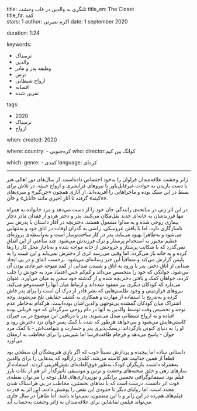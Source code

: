 
title: تلنگری به والدین در قاب وحشت 
title_en: The Closet  
title_fa: کمد  
stars: 1
author: اکرم نصرتی 
date: 1 september 2020

duration: 1:24

keywords:
  - ترسناک
  - والدین
  - وظیفه پدر و مادر
  - ترس
  - ارواح شیطانی 
  - افسانه 
  - نفرین شده

tags:
  - 2020
  - ترسناک 
  - ارواح  

when:
  created: 2020

where:
  country:
    - کره‌جنوبی
who:
  director:کوانگ بین کیم

which:
  genre:
    - کمدی
  language: کره‌ای

---

ژانر وحشت علاقه‌مندان فراوان را به‌خود اختصاص داده‌است. از سال‌های دور اهالی هنر با دست یازیدن به حوادث غیرقابل‌باور یا نیروهای فرابشری و ارواح خبیثه، در تلاش برای بسط در این سبک بوده و ماجراهایی را آفریده‌اند. از آثاری همچون «جن‌گیر» و سری‌های «کینه» گرفته تا آثار اخیری مانند «آنابل» و «آن».

 در این اثر زنی در سانحه‌ی رانندگی جان خود را از دست می‌دهد و مرد خانواده به همراه تنها فرزندشان به خانه‌ای جدید نقل‌مکان می‌کنند. پدر و دختر هردو از فقدان مادر دچار بیماری روحی شده و به مداوا مشغول هستند. دختربچه در آغاز داستان با پدرش سرِ ناسازگاری دارد، اما با یافتن عروسکی، راضی به گذران اوقات در اتاق خود و به‌تنهایی می‌شود و ‌به‌ظاهرا بهبود می‌یابد. پدر در کار ساخت‌وساز است و به‌واسطه‌ی پروژه‌ای عظیم مجبور به استخدام پرستار و ترک فرزندش می‌شود. چند ساعتی از این اتفاق نمی‌گذرد که با شکایت پرستار و خروجش از خانه مواجه شده و به‌ناچار محل کار را رها کرده و به خانه باز می‌گردد. اما وقتی می‌رسد اثری از دخترش نمی‌یابد و این غیبت را به پلیس گزارش می‌کند و متعاقباً این خبر رسانه‌ای می‌شود.  برحسب اتفاق و در پی ایجاد صدایی از اتاق دختر، پدر با ورود به اتاق و شنیدن صدایی از کمد متوجه غیرعادی بودن آن می‌شود. جوانکی که خود را متخصص می‌داند و کم‌کم حس اعتماد مرد به خودش را جلب کرده، خواهان کمک و یافتن دختربچه شده و از گذشته خود سخن به میان می‌آورد. عنوان می‌دارد که کودکان دیگری نیز مفقود شده‌اند و ارتباط میان آنها را جست‌وجو می‌کند. نیروهای فرازمینی و وجود طلسم‌هایی که بشر قادر از درک آن است را برای پدر فاش کرده و به‌تدریج با استفاده از مهارت و همکاری به کشف حقایقی تلخ می‌شوند. وجه اشتراک میان کودکان گمشده بی‌توجهی والدین‌اشان بوده‌است. هرکدام به‌خاطر عدم توجه و تخصیص وقت توسط والدین به آنها در دام روحی سرگردان که خود قربانی بوده افتاده و به ارواح شیطانی مبدل می‌شوند. پدر با دریافتن این موضوع در پی جبران کاستی‌هایش می‌شود و می‌خواهد هرطور که شده با کمک پسر جوان نزد دخترش رود و او را به دنیای کنونی بازگرداند. ریسک‌پذیری پدر و جسارت و شهامت‌اش - با کمک مرد جوان - پاسخ می‌دهد و فرجام طاقت‌فرسا اما شیرینی را برای مخاطب به ارمغان می‌آورد. 
 
داستانی ساده اما پیچیده و پردازش نسبتاً خوب که اگر بازی هنرپیشگان آن سطحی بود قطعاً از همین جذابیت هم کاسته می‌شد. کمُدی رازآلود که پندهایی را برای والدین به‌همراه داشت. بازیگران کودک به‌طور فوق‌العاده‌ای نقش‌آفرینی کردند. استفاده از سازهای زهی و خلق صحنه‌های وحشت و ترس و موسیقی تأثیرگذار اثر هم از نکات بارز فیلم بود. سینماتوگرافی تحسین برانگیز و نورپردازی‌های قابل توجه را می‌توان نقطه‌ی قوت اثر دانست. درست است که با نماهای نخستین، مخاطب در پی هراسناک شدن مجدد است، اما زوایای دیگر تا حدودی این نقص را پوشش دادند. این اثر به قدرت فیلم‌های هم‌رده در این ژانر و با این مضمون، نمی‌تواند باشد. اما ظاهراً در سال جاری می‌تواند فیلمی تماشایی برای علاقه‌مندان به ژانر وحشت به‌حساب آید.